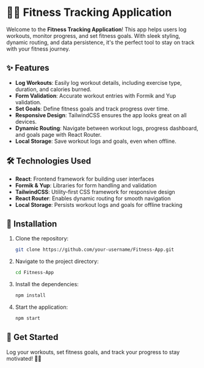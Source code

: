 # 🏋️‍♀️ Fitness Tracking Application

Welcome to the **Fitness Tracking Application**! This app helps users log workouts, monitor progress, and set fitness goals. With sleek styling, dynamic routing, and data persistence, it's the perfect tool to stay on track with your fitness journey.

## ✨ Features

- **Log Workouts**: Easily log workout details, including exercise type, duration, and calories burned.
- **Form Validation**: Accurate workout entries with Formik and Yup validation.
- **Set Goals**: Define fitness goals and track progress over time.
- **Responsive Design**: TailwindCSS ensures the app looks great on all devices.
- **Dynamic Routing**: Navigate between workout logs, progress dashboard, and goals page with React Router.
- **Local Storage**: Save workout logs and goals, even when offline.

## 🛠️ Technologies Used

- **React**: Frontend framework for building user interfaces
- **Formik & Yup**: Libraries for form handling and validation
- **TailwindCSS**: Utility-first CSS framework for responsive design
- **React Router**: Enables dynamic routing for smooth navigation
- **Local Storage**: Persists workout logs and goals for offline tracking

## 🚀 Installation

1. Clone the repository:
   ```bash
   git clone https://github.com/your-username/Fitness-App.git
   ```
2. Navigate to the project directory:
   ```bash
   cd Fitness-App
   ```
3. Install the dependencies:
   ```bash
   npm install
   ```
4. Start the application:
   ```bash
   npm start
   ```

## 🎯 Get Started

Log your workouts, set fitness goals, and track your progress to stay motivated! 🏃‍♂️
